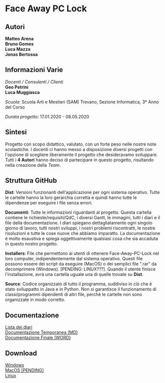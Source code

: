 # Face Away PC Lock


## Autori
**Matteo Arena<br>
Bruno Gomes<br>
Luca Mazza<br>
Jonas Bertossa<br>**


## Informazioni Varie
*Docenti / Consulenti / Clienti*<br>
**Geo Petrini<br>
Luca Muggiasca<br>**

*Scuola*: Scuola Arti e Mestieri (SAM) Trevano, Sezione Informatica, 3º Anno del Corso

*Durata progetto*: 17.01.2020 - 08.05.2020

## Sintesi
Progetto con scopo didattico, valutato, con un forte peso nelle nostre note scolastiche. I docenti ci hanno messo a disposizione diversi progetti con l'opzione di scegliere liberamente il progetto che desideravamo sviluppare. Tutti i **4 Autori** hanno deciso di partecipare in questo progetto, risultando nella creazione della *Team*.

## Struttura GitHub
**Dist**: Versioni funzionanti dell'applicazione per ogni sistema operativo. Tutte le cartelle hanno la loro gerarchia corretta e quindi hanno tutte le dipendenze per eseguire i file senza errori.

**Documenti**: Tutte le informazioni riguardanti al progetto. Questa cartella contiene le richieste/requisiti/QdC, i diversi Gantt, le immagini, tutti i diari e il file della documentazione. I diari spiegano dettagliatamente ogni singolo giorno di lavoro, tutti nostri sviluppi, i nostri problemi riscontratti, le nostre risoluzioni e tutte le cose nuove che abbiamo imparatto. La documentazione é molto esaustiva e spiega oggettivamente qualsiasi cosa che sia accaduta in questo nostro progetto.

**Installers**: File che permettono ai utenti di ottenere Face-Away-PC-Lock nel loro computer, indipendentemente dal sistema operativo. Questi file possono essere dei script da eseguire (MacOS) o dei semplici file ".rar" da decomprimere (Windows). [PENDING: LINUX???]. Quando il utente finisce l'installazione, avrà una cartella uguale una di quelle trovate su **Dist**.

**Source**: Codice organizzato di tutto il programma, suddiviso in ciò che è stato sviluppatto in Java e in Python. Non si garantisce il funzionamento di classi/programmi dipendenti di altri file, perchè le cartelle non sono organizzate in modo corretto.

## Documentazione
[Lista dei diari](Documenti/Diari/lista.md)<br>
[Documentazione Temporanea (MD)](Documenti/Documentazione/documentazione.md)<br>
[Documentazione Finale (WORD)](Documenti/Documentazione/Documentazione.docx)

## Download

<a href="/Installers/facelock.zip" download="facelock.zip">Windows</a><br>
<a href="/Installers/template" download="template">MacOS [PENDING]</a><br>
<a href="/Installers/ubuntu_install.sh" download="ubuntu_install.sh">Linux</a><br>